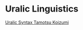 # Uralic Linguistics

[](https://fennougria.ee/en/peoples/baltic-finnic-peoples/)

[Uralic Syntax Tamotsu Koizumi](Uralic%20Linguistics%209b9a55de02a04945a4d6535c03dea1b0/Uralic%20Syntax%20Tamotsu%20Koizumi%201eaa27f0d681411c9fee677a36810dc1.md)